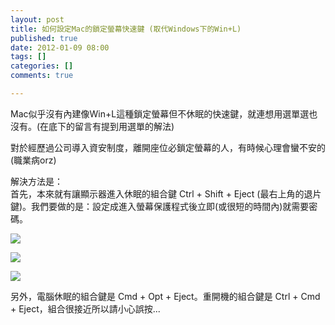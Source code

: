 ```yaml
---
layout: post
title: 如何設定Mac的鎖定螢幕快速鍵 (取代Windows下的Win+L)
published: true
date: 2012-01-09 08:00
tags: []
categories: []
comments: true

---
```



Mac似乎沒有內建像Win+L這種鎖定螢幕但不休眠的快速鍵，就連想用選單選也沒有。(在底下的留言有提到用選單的解法)  
  
對於經歷過公司導入資安制度，離開座位必鎖定螢幕的人，有時候心理會蠻不安的 (職業病orz)  
  
解決方法是：  
首先，本來就有讓顯示器進入休眠的組合鍵 Ctrl + Shift + Eject (最右上角的退片鍵)。我們要做的是：設定成進入螢幕保護程式後立即(或很短的時間內)就需要密碼。  
  

[![][1]][1]

  

[![][2]][3]

  

[![][4]][5]

  
  
另外，電腦休眠的組合鍵是 Cmd + Opt + Eject。重開機的組合鍵是 Ctrl + Cmd + Eject，組合很接近所以請小心誤按...  
  


[1]: http://2.bp.blogspot.com/-REOLDLnTOy0/Twh-hSaRuFI/AAAAAAAAAno/hMzNM6IZiog/s1600/step1.png
[2]: http://1.bp.blogspot.com/-2Uw_Zdncjfw/Twh-h0Mc9PI/AAAAAAAAAns/h3S30-DkAsQ/s400/step2.png
[3]: http://1.bp.blogspot.com/-2Uw_Zdncjfw/Twh-h0Mc9PI/AAAAAAAAAns/h3S30-DkAsQ/s1600/step2.png
[4]: http://4.bp.blogspot.com/-qxgYIA-3Ges/Twh-iSdsjkI/AAAAAAAAAn0/nwqVuH5T0bE/s400/step3.png
[5]: http://4.bp.blogspot.com/-qxgYIA-3Ges/Twh-iSdsjkI/AAAAAAAAAn0/nwqVuH5T0bE/s1600/step3.png